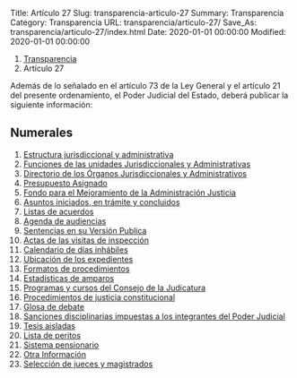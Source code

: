 Title: Artículo 27
Slug: transparencia-articulo-27
Summary: Transparencia
Category: Transparencia
URL: transparencia/articulo-27/
Save_As: transparencia/articulo-27/index.html
Date: 2020-01-01 00:00:00
Modified: 2020-01-01 00:00:00


<nav aria-label="breadcrumb">
<ol class="breadcrumb">
<li class="breadcrumb-item"><a href="../">Transparencia</a></li>
<li class="breadcrumb-item active" aria-current="page">Artículo 27</li>
</ol>
</nav>



Además de lo señalado en el artículo 73 de la Ley General y el artículo 21 del presente ordenamiento, el Poder Judicial del Estado, deberá publicar la siguiente información:

## Numerales

1. [Estructura jurisdiccional y administrativa](f01-estructura-jurisdiccional-y-administrativa/)
2. [Funciones de las unidades Jurisdiccionales y Administrativas](f02-funciones-de-las-unidades-jurisdiccionales-y-administrativas/)
3. [Directorio de los Órganos Jurisdiccionales y Administrativos](f03-directorio-de-los-organos-jurisdiccionales-y-administrativos/)
4. [Presupuesto Asignado](f04-presupuesto-asignado/)
5. [Fondo para el Mejoramiento de la Administración Justicia](f05-fondo-para-el-mejoramiento-de-la-administracion-justicia/)
6. [Asuntos iniciados, en trámite y concluidos](f06-asuntos-iniciados-en-tramite-y-concluidos/)
7. [Listas de acuerdos](f07-listas-de-acuerdos/)
8. [Agenda de audiencias](f08-agenda-de-audiencias/)
9. [Sentencias en su Versión Publica](f09-sentencias-en-su-version-publica/)
10. [Actas de las visitas de inspección](f10-actas-de-las-visitas-de-inspeccion/)
11. [Calendario de días inhábiles](f11-calendario-de-dias-inhabiles/)
12. [Ubicación de los expedientes](f12-ubicacion-de-los-expedientes/)
13. [Formatos de procedimientos](f13-formatos-de-procedimientos/)
14. [Estadísticas de amparos](f14-estadisticas-de-amparos/)
15. [Programas y cursos del Consejo de la Judicatura](f15-programas-y-cursos-del-consejo-de-la-judicatura/)
16. [Procedimientos de justicia constitucional](f16-procedimientos-de-justicia-constitucional/)
17. [Glosa de debate](f17-glosa-de-debate/)
18. [Sanciones disciplinarias impuestas a los integrantes del Poder Judicial](f18-sanciones-disciplinarias-impuestas-a-los-integrantes-del-poder-judicial/)
19. [Tesis aisladas](f19-tesis-aisladas/)
20. [Lista de peritos](f20-lista-de-peritos/)
21. [Sistema pensionario](f21-sistema-pensionario/)
22. [Otra Información](f22-otra-informacion/)
23. [Selección de jueces y magistrados](f23-seleccion-de-jueces-y-magistrados/)
